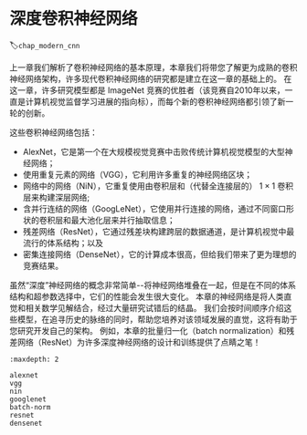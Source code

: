 # 深度卷积神经网络
:label:`chap_modern_cnn`

上一章我们解析了卷积神经网络的基本原理，本章我们将带您了解更为成熟的卷积神经网络架构，许多现代卷积神经网络的研究都是建立在这一章的基础上的。
在这一章，许多研究模型都是 ImageNet 竞赛的优胜者（该竞赛自2010年以来，一直是计算机视觉监督学习进展的指向标），而每个新的卷积神经网络都引领了新一轮的创新。


这些卷积神经网络包括：
- AlexNet，它是第一个在大规模视觉竞赛中击败传统计算机视觉模型的大型神经网络；
- 使用重复元素的网络（VGG），它利用许多重复的神经网络区块；
- 网络中的网络（NiN），它重复使用由卷积层和（代替全连接层的） $1\times 1$ 卷积层来构建深层网络;
- 含并行连结的网络（GoogLeNet），它使用并行连接的网络，通过不同窗口形状的卷积层和最大池化层来并行抽取信息；
- 残差网络（ResNet），它通过残差块构建跨层的数据通道，是计算机视觉中最流行的体系结构；以及
- 密集连接网络（DenseNet），它的计算成本很高，但给我们带来了更为理想的竞赛结果。


虽然“深度”神经网络的概念非常简单--将神经网络堆叠在一起，但是在不同的体系结构和超参数选择中，它们的性能会发生很大变化。
本章的神经网络是将人类直觉和相关数学见解结合，经过大量研究试错后的结晶。
我们会按时间顺序介绍这些模型，在追寻历史的脉络的同时，帮助您培养对该领域发展的直觉，这将有助于您研究开发自己的架构。
例如，本章的批量归一化（batch normalization）和残差网络（ResNet）为许多深度神经网络的设计和训练提供了点睛之笔！

```toc
:maxdepth: 2

alexnet
vgg
nin
googlenet
batch-norm
resnet
densenet
```

